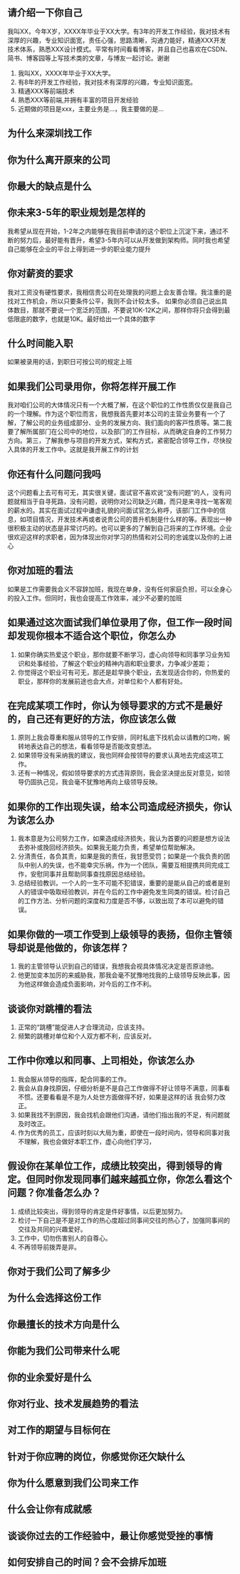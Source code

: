 ## 请介绍⼀下你⾃⼰

我叫XX，今年X岁，XXXX年毕业于XX⼤学。有3年的开发⼯作经验，我对技术有深厚的兴趣，专业知识⾯宽，责任⼼强，思路清晰，沟通⼒能好，精通XXX开发技术体系，熟悉XXX设计模式。平常有时间看看博客，并且⾃⼰也喜欢在CSDN、简书、博客园等上写技术类的⽂章，与博友⼀起讨论。谢谢

1. 我叫XX，XXXX年毕业于XX大学。
2. 有8年的开发工作经验，我对技术有深厚的兴趣，专业知识面宽。
3. 精通XXX等前端技术
4. 熟悉XXX等前端,并拥有丰富的项目开发经验
5. 近期做的项目是xxx，主要业务是...，我主要做的是...



## 为什么来深圳找⼯作



## 你为什么离开原来的公司



## 你最⼤的缺点是什么



## 你未来3-5年的职业规划是怎样的

我希望从现在开始，1-2年之内能够在我⽬前申请的这个职位上沉淀下来，通过不断的努⼒后，最好能有晋升，希望3-5年内可以从开发做到架构师。同时我也希望⾃⼰能够在企业的平台上得到进⼀步的职业能⼒提升

## 你对薪资的要求

我对⼯资没有硬性要求，我相信贵公司在处理我的问题上会友善合理。我注重的是找对⼯作机会，所以只要条件公平，我则不会计较太多。 如果你必须⾃⼰说出具体数⽬，那就不要说⼀个宽泛的范围，不要说10K-12K之间，那样你将只会得到最低限底的数字，也就是10K。最好给出⼀个具体的数字

## 什么时间能⼊职

如果被录⽤的话，到职⽇可按公司的规定上班

## 如果我们公司录⽤你，你将怎样开展⼯作

我对咱们公司的⼤体情况只有⼀个⼤概了解，在这个职位的⼯作性质仅仅是我⾃⼰的⼀个理解。作为这个职位⽽⾔，我想我⾸先要对本公司的主营业务要有⼀个了解，了解公司的业务组成部分、业务的发展⽅向、我们⾯向的客⼾性质等。第⼆我要了解所属部⻔在公司中的地位，以及部⻔的⼯作⽬标，从⽽确定⾃⾝的⼯作努⼒⽅向。第三，了解我参与项⽬的开发⽅式，架构⽅式，紧密配合领导⼯作，尽快投⼊具体的开发⼯作中。这就是我开展⼯作的计划

## 你还有什么问题问我吗

这个问题看上去可有可⽆，其实很关键，⾯试官不喜欢说“没有问题”的⼈，没有问题就相当于⾃寻死路，没有问题，说明你对公司缺乏兴趣，⽽只是来寻找⼀笔客观的薪⽔的。其实在⾯试过程中谦虚礼貌的问⾯试官怎么称呼，该部⻔⼯作中的信息，如项⽬情况，开发技术再或者说贵公司的晋升机制是什么样的等。表现出⼀种很积极主动的状态是⾮常讨巧的。也可以更多的了解到⾃⼰将来的⼯作环境。企业很欢迎这样的求职者，因为体现出你对学习的热情和对公司的忠诚度以及你的上进⼼

## 你对加班的看法

如果是⼯作需要我会义不容辞加班，我现在单⾝，没有任何家庭负担，可以全⾝⼼的投⼊⼯作。但同时，我也会提⾼⼯作效率，减少不必要的加班

## 如果通过这次⾯试我们单位录⽤了你，但⼯作⼀段时间却发现你根本不适合这个职位，你怎么办

1. 如果你确实热爱这个职业，那你就要不断学习，虚⼼向领导和同事学习业务知识和处事经验，了解这个职业的精神内涵和职业要求，⼒争减少差距；
2. 你觉得这个职业可有可⽆，那还是趁早换个职业，去发现适合你的，你热爱的职业，那样你的发展前途也会⼤点，对单位和个⼈都有好处。

## 在完成某项⼯作时，你认为领导要求的⽅式不是最好的，⾃⼰还有更好的⽅法，你应该怎么做

1. 原则上我会尊重和服从领导的⼯作安排，同时私底下找机会以请教的⼝吻，婉转地表达⾃⼰的想法，看看领导是否能改变想法。
2. 如果领导没有采纳我的建议，我也同样会按领导的要求认真地去完成这项⼯作。
3. 还有⼀种情况，假如领导要求的⽅式违背原则，我会坚决提出反对意⻅，如领导仍固执⼰⻅，我会毫不犹豫地再向上级领导反映。

## 如果你的⼯作出现失误，给本公司造成经济损失，你认为该怎么办

1. 我本意是为公司努⼒⼯作，如果造成经济损失，我认为⾸要的问题是想⽅设法去弥补或挽回经济损失。如果我⽆能⼒负责，希望单位帮助解决。
2. 分清责任，各负其责，如果是我的责任，我⽢愿受罚；如果是⼀个我负责的团队中别⼈的失误，也不能幸灾乐祸，作为⼀个团队，需要互相提携共同完成⼯作，安慰同事并且帮助同事查找原因总结经验。
3. 总结经验教训，⼀个⼈的⼀⽣不可能不犯错误，重要的是能从⾃⼰的或者是别⼈的错误中吸取经验教训，并在今后的⼯作中避免发⽣同类的错误。检讨⾃⼰的⼯作⽅法、分析问题的深度和⼒度是否不够，以致出现了本可以避免的错误。

## 如果你做的⼀项⼯作受到上级领导的表扬，但你主管领导却说是他做的，你该怎样？

1. 我的主管领导认识到⾃⼰的错误，我想我会视具体情况决定是否原谅他。
2. 他更加变本加厉的来威胁我，那我会毫不犹豫地找我的上级领导反映此事，因为他这样做会造成负⾯影响，对今后的⼯作不利。

## 谈谈你对跳槽的看法

1. 正常的“跳槽”能促进⼈才合理流动，应该⽀持。
2. 频繁的跳槽对单位和个⼈双⽅都不利，应该反对。

## ⼯作中你难以和同事、上司相处，你该怎么办

1. 我会服从领导的指挥，配合同事的⼯作。
2. 我会从⾃⾝找原因，仔细分析是不是⾃⼰⼯作做得不好让领导不满意，同事看不惯。还要看看是不是为⼈处世⽅⾯做得不好，如果是这样的话 我会努⼒改正。
3. 如果我找不到原因，我会找机会跟他们沟通，请他们指出我的不⾜，有问题就及时改正。
4. 作为优秀的员⼯，应该时刻以⼤局为重，即使在⼀段时间内，领导和同事对我不理解，我也会做好本职⼯作，虚⼼向他们学习，

## 假设你在某单位⼯作，成绩⽐较突出，得到领导的肯定。但同时你发现同事们越来越孤⽴你，你怎么看这个问题？你准备怎么办？

1. 成绩⽐较突出，得到领导的肯定是件好事情，以后更加努⼒。
2. 检讨⼀下⾃⼰是不是对⼯作的热⼼度超过同事间交往的热⼼了，加强同事间的交往及共同的兴趣爱好。
3. ⼯作中，切勿伤害别⼈的⾃尊⼼。
4. 不再领导前拨弄是⾮。

## 你对于我们公司了解多少



## 为什么会选择这份⼯作



## 你最擅⻓的技术⽅向是什么



## 你能为我们公司带来什么呢



## 你的业余爱好是什么



## 你对⾏业、技术发展趋势的看法



## 对⼯作的期望与⽬标何在



## 针对于你应聘的岗位，你感觉你还⽋缺什么



## 你为什么愿意到我们公司来⼯作



## 什么会让你有成就感



## 谈谈你过去的⼯作经验中，最让你感觉受挫的事情



## 如何安排⾃⼰的时间？会不会排斥加班

